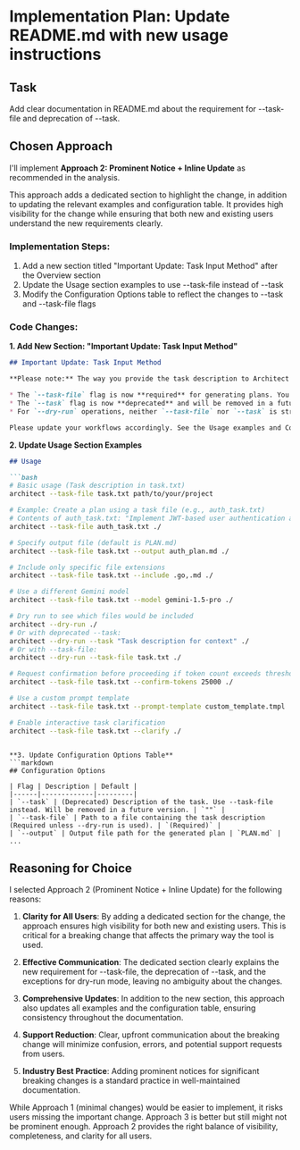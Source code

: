 # Implementation Plan: Update README.md with new usage instructions

## Task
Add clear documentation in README.md about the requirement for --task-file and deprecation of --task.

## Chosen Approach
I'll implement **Approach 2: Prominent Notice + Inline Update** as recommended in the analysis.

This approach adds a dedicated section to highlight the change, in addition to updating the relevant examples and configuration table. It provides high visibility for the change while ensuring that both new and existing users understand the new requirements clearly.

### Implementation Steps:
1. Add a new section titled "Important Update: Task Input Method" after the Overview section
2. Update the Usage section examples to use --task-file instead of --task
3. Modify the Configuration Options table to reflect the changes to --task and --task-file flags

### Code Changes:

**1. Add New Section: "Important Update: Task Input Method"**
```markdown
## Important Update: Task Input Method

**Please note:** The way you provide the task description to Architect has changed:

* The `--task-file` flag is now **required** for generating plans. You must provide the task description in a file. This allows for more complex and structured task inputs.
* The `--task` flag is now **deprecated** and will be removed in a future release. It should no longer be used for generating plans.
* For `--dry-run` operations, neither `--task-file` nor `--task` is strictly required, but the deprecated `--task` flag may still be used during the transition period if needed for context scoping.

Please update your workflows accordingly. See the Usage examples and Configuration Options below for details.
```

**2. Update Usage Section Examples**
```markdown
## Usage

```bash
# Basic usage (Task description in task.txt)
architect --task-file task.txt path/to/your/project

# Example: Create a plan using a task file (e.g., auth_task.txt)
# Contents of auth_task.txt: "Implement JWT-based user authentication and authorization"
architect --task-file auth_task.txt ./

# Specify output file (default is PLAN.md)
architect --task-file task.txt --output auth_plan.md ./

# Include only specific file extensions
architect --task-file task.txt --include .go,.md ./

# Use a different Gemini model
architect --task-file task.txt --model gemini-1.5-pro ./

# Dry run to see which files would be included
architect --dry-run ./
# Or with deprecated --task:
architect --dry-run --task "Task description for context" ./
# Or with --task-file:
architect --dry-run --task-file task.txt ./

# Request confirmation before proceeding if token count exceeds threshold
architect --task-file task.txt --confirm-tokens 25000 ./

# Use a custom prompt template
architect --task-file task.txt --prompt-template custom_template.tmpl ./

# Enable interactive task clarification
architect --task-file task.txt --clarify ./
```
```

**3. Update Configuration Options Table**
```markdown
## Configuration Options

| Flag | Description | Default |
|------|-------------|---------|
| `--task` | (Deprecated) Description of the task. Use --task-file instead. Will be removed in a future version. | `""` |
| `--task-file` | Path to a file containing the task description (Required unless --dry-run is used). | `(Required)` |
| `--output` | Output file path for the generated plan | `PLAN.md` |
...
```

## Reasoning for Choice

I selected Approach 2 (Prominent Notice + Inline Update) for the following reasons:

1. **Clarity for All Users**: By adding a dedicated section for the change, the approach ensures high visibility for both new and existing users. This is critical for a breaking change that affects the primary way the tool is used.

2. **Effective Communication**: The dedicated section clearly explains the new requirement for --task-file, the deprecation of --task, and the exceptions for dry-run mode, leaving no ambiguity about the changes.

3. **Comprehensive Updates**: In addition to the new section, this approach also updates all examples and the configuration table, ensuring consistency throughout the documentation.

4. **Support Reduction**: Clear, upfront communication about the breaking change will minimize confusion, errors, and potential support requests from users.

5. **Industry Best Practice**: Adding prominent notices for significant breaking changes is a standard practice in well-maintained documentation.

While Approach 1 (minimal changes) would be easier to implement, it risks users missing the important change. Approach 3 is better but still might not be prominent enough. Approach 2 provides the right balance of visibility, completeness, and clarity for all users.